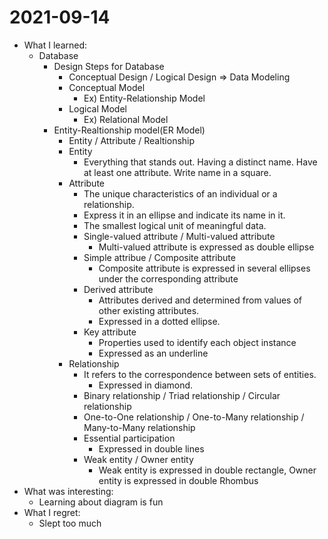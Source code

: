 # 2021-09-14

- What I learned: 
  - Database
    - Design Steps for Database
      - Conceptual Design / Logical Design => Data Modeling
      - Conceptual Model
        - Ex) Entity-Relationship Model
      - Logical Model
        - Ex) Relational Model
    - Entity-Realtionship model(ER Model)
      - Entity / Attribute / Realtionship
      - Entity
        - Everything that stands out. Having a distinct name. Have at least one attribute. Write name in a square.
      - Attribute
        - The unique characteristics of an individual or a relationship.
        - Express it in an ellipse and indicate its name in it.
        - The smallest logical unit of meaningful data.
        - Single-valued attribute / Multi-valued attribute
          - Multi-valued attribute is expressed as double ellipse
        - Simple attribue / Composite attribute
          - Composite attribute is expressed in several ellipses under the corresponding attribute
        - Derived attribute
          - Attributes derived and determined from values of other existing attributes.
          - Expressed in a dotted ellipse.
        - Key attribute
          - Properties used to identify each object instance
          - Expressed as an underline
      - Relationship
        - It refers to the correspondence between sets of entities.
          - Expressed in diamond.
        - Binary relationship / Triad relationship / Circular relationship
        - One-to-One relationship / One-to-Many relationship / Many-to-Many relationship
        - Essential participation
          - Expressed in double lines
        - Weak entity / Owner entity
          - Weak entity is expressed in double rectangle, Owner entity is expressed in double Rhombus
- What was interesting: 
  - Learning about diagram is fun
- What I regret: 
  - Slept too much